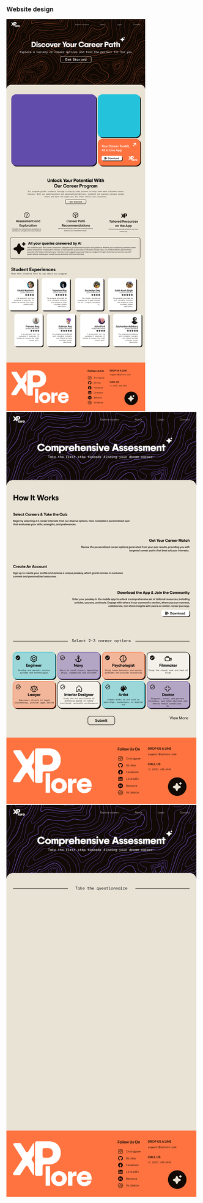 ### Website design
![HomeScreen](https://github.com/tapoban123/CIEM-Hackathon-2024/blob/main/UI-UX/Web/Landing%20Page.png?raw=true)
![HomeScreen](https://github.com/tapoban123/CIEM-Hackathon-2024/blob/main/UI-UX/Web/Assessment%20Page.png?raw=true)
![HomeScreen](https://github.com/tapoban123/CIEM-Hackathon-2024/blob/main/UI-UX/Web/Questionnaire.png?raw=true)

